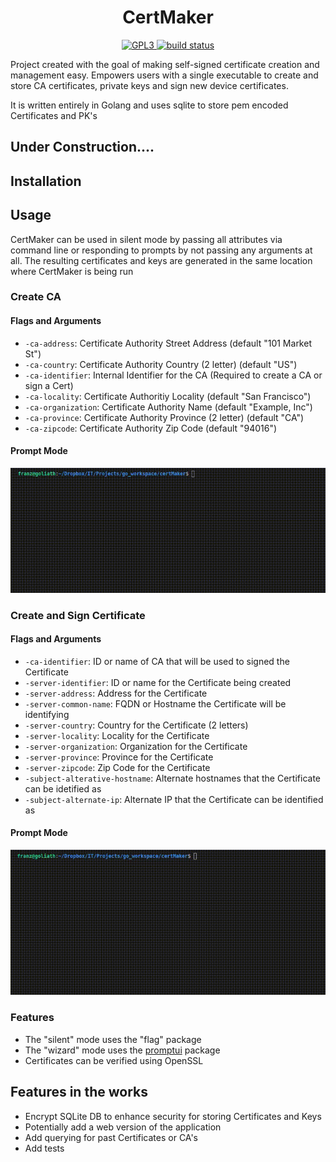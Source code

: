 <h1 align="center">
  CertMaker
</h1>

<p align="center">
  <a href="https://github.com/franz-net/certMaker/blob/master/LICENSE">
    <img alt="GPL3" src="https://img.shields.io/github/license/franz-net/certMaker">
  </a>
  <a href="https://travis-ci.org/github/franz-net/certMaker">
    <img alt="build status" src="https://travis-ci.org/franz-net/certMaker.svg?branch=master">
  </a>  
</p>

Project created with the goal of making self-signed certificate creation and management easy. Empowers users with a single executable to create and store CA certificates, private keys and sign new device certificates.

It is written entirely in Golang and uses sqlite to store pem encoded Certificates and PK's

## Under Construction....

## Installation


## Usage

CertMaker can be used in silent mode by passing all attributes via command line or responding to prompts by not passing any arguments at all.
The resulting certificates and keys are generated in the same location where CertMaker is being run

### Create CA

#### **Flags and Arguments**

  * `-ca-address`: Certificate Authority Street Address (default "101 Market St")
  * `-ca-country`: Certificate Authority Country (2 letter) (default "US")
  * `-ca-identifier`: Internal Identifier for the CA (Required to create a CA or sign a Cert)
  * `-ca-locality`: Certificate Authoritiy Locality (default "San Francisco")
  * `-ca-organization`: Certificate Authority Name (default "Example, Inc")
  * `-ca-province`: Certificate Authority Province (2 letter) (default "CA")
  * `-ca-zipcode`: Certificate Authority Zip Code (default "94016")

#### **Prompt Mode**
![](CA_Prompts.gif)

### Create and Sign Certificate

#### **Flags and Arguments**

  * `-ca-identifier`: ID or name of CA that will be used to signed the Certificate
  * `-server-identifier`: ID or name for the Certificate being created
  * `-server-address`: Address for the Certificate
  * `-server-common-name`: FQDN or Hostname the Certificate will be identifying
  * `-server-country`: Country for the Certificate (2 letters)
  * `-server-locality`: Locality for the Certificate
  * `-server-organization`: Organization for the Certificate
  * `-server-province`: Province for the Certificate
  * `-server-zipcode`: Zip Code for the Certificate
  * `-subject-alterative-hostname`: Alternate hostnames that the Certificate can be idetified as
  * `-subject-alternate-ip`: Alternate IP that the Certificate can be identified as

#### **Prompt Mode**
![](S_Prompts.gif)

### Features
* The "silent" mode uses the "flag" package
* The "wizard" mode uses the <a href="https://github.com/manifoldco/promptui">promptui</a> package
* Certificates can be verified using OpenSSL

## Features in the works
* Encrypt SQLite DB to enhance security for storing Certificates and Keys
* Potentially add a web version of the application
* Add querying for past Certificates or CA's
* Add tests
